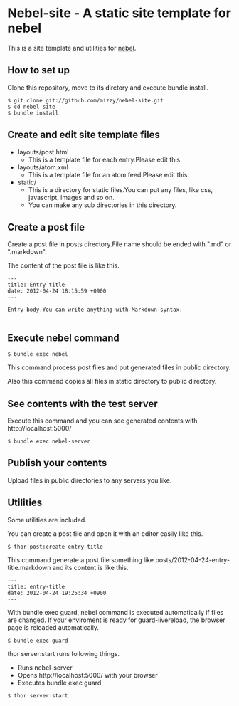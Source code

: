 # Nebel-site - A static site template for nebel

This is a site template and utilities for [nebel](https://github.com/mizzy/nebel).

## How to set up

Clone this repository, move to its dirctory and execute bundle install.

```
$ git clone git://github.com/mizzy/nebel-site.git
$ cd nebel-site
$ bundle install
```

## Create and edit site template files

 * layouts/post.html
   * This is a template file for each entry.Please edit this.
 * layouts/atom.xml
   * This is a template file for an atom feed.Please edit this.
 * static/
   * This is a directory for static files.You can put any files, like css, javascript, images and so on.
   * You can make any sub directories in this directory.

## Create a post file

Create a post file in posts directory.File name should be ended with ".md" or ".markdown".

The content of the post file is like this.

```
---
title: Entry title
date: 2012-04-24 18:15:59 +0900
---

Entry body.You can write anything with Markdown syntax.


```

## Execute nebel command

```
$ bundle exec nebel 
```

This command process post files and put generated files in public directory.

Also this command copies all files in static directory to public directory.


## See contents with the test server

Execute this command and you can see generated contents with http://localhost:5000/


```
$ bundle exec nebel-server
```

## Publish your contents

Upload files in public directories to any servers you like.


## Utilities

Some utilities are included.

You can create a post file and open it with an editor easily like this.

```
$ thor post:create entry-title
```

This command generate a post file something like posts/2012-04-24-entry-title.markdown and its content is like this.

```
---
title: entry-title
date: 2012-04-24 19:25:34 +0900
---

```


With bundle exec guard, nebel command is executed automatically if files are changed.
If your enviroment is ready for guard-livereload, the browser page is reloaded automatically.


```
$ bundle exec guard
```


thor server:start runs following things.

 * Runs nebel-server
 * Opens http://localhost:5000/ with your browser
 * Executes bundle exec guard

```
$ thor server:start
```
